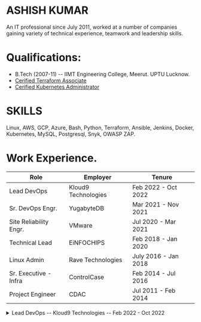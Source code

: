 # ASHISH KUMAR
An IT professional since July 2011, worked at a number of companies gaining variety of technical experience, teamwork and leadership skills.


# Qualifications:
- B.Tech (2007-11) -- IIMT Engineering College, Meerut. UPTU Lucknow.
- [Cerified Terraform Associate](https://www.credly.com/badges/63347904-ddc0-4b48-a51a-cc7da90fddf0/public_url)
- [Cerified Kubernetes Administrator](https://www.credly.com/badges/ca119c77-e178-4a2f-aced-139054d70482/public_url)
  
# SKILLS
Linux, AWS, GCP, Azure, Bash, Python, Terraform, Ansible, Jenkins, Docker, Kubernetes, MySQL, Postgresql, Snyk, OWASP ZAP.

# Work Experience.
| Role  | Employer | Tenure |
| ------------- | ------------- | ------------- |
| Lead DevOps  | Kloud9 Technologies  | Feb 2022 - Oct 2022 |
| Sr. DevOps Engr.  | YugabyteDB  | Mar 2021 - Nov 2021 |
| Site Reliability Engr. | VMware | Jul 2020 - Mar 2021 |
| Technical Lead | EiNFOCHIPS | Feb 2018 - Jan 2020 |
| Linux Admin | Rave Technologies | July 2016 - Jan 2018 |
| Sr. Executive - Infra  | ControlCase | Feb 2014  - Jul 2016 |
| Project Engineer | CDAC | Jul 2011 - Feb 2014 |

<details><summary> Lead DevOps -- Kloud9 Technologies  --  Feb 2022 - Oct 2022 </summary>
<p>

#### Roles and responsibilities—
```
➢ Automating the infra provisioning using terraform for AWS, GCP and Azure cloud platforms.
➢ Automating tasks using ansible playbooks and bash / python scripts.
➢ Working on serverless projects which involve lambda and serverless framework.
```
#### Projects—
```
➢ Modularization of the terraform code.
➢ Implementation of terraform for Kubernetes resource creation on cloud platforms.
➢ Implementation of packer and ansible provisioner with terraform.
```
</p>
</details>